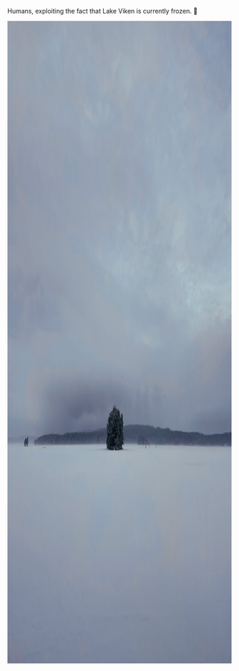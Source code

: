 ---
---

Humans, exploiting the fact that Lake Viken is currently frozen. 🧊

<img src="/images/lake-viken-winter-2021.jpg" alt="A frozen lake and overcast sky. Tiny looking humans can be spotted in the far distance." width="1920" height="1440" />
